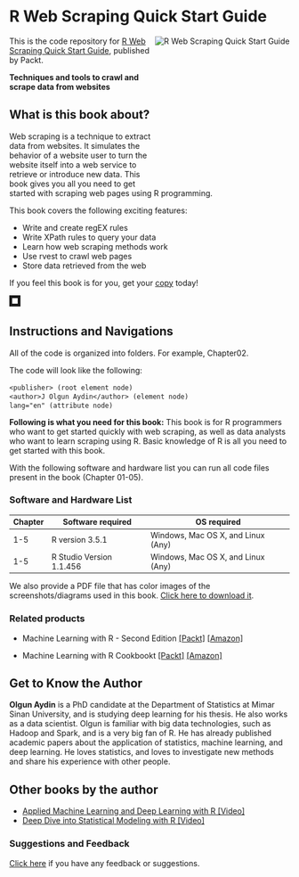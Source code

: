 # R Web Scraping Quick Start Guide

<a href="https://www.packtpub.com/big-data-and-business-intelligence/r-web-scraping-quick-start-guide?utm_source=github&utm_medium=repository&utm_campaign=9781789138733"><img src="https://d255esdrn735hr.cloudfront.net/sites/default/files/imagecache/ppv4_main_book_cover/B10820_cover.png" alt="R Web Scraping Quick Start Guide" height="256px" align="right"></a>

This is the code repository for [R Web Scraping Quick Start Guide](https://www.packtpub.com/big-data-and-business-intelligence/r-web-scraping-quick-start-guide?utm_source=github&utm_medium=repository&utm_campaign=9781789138733), published by Packt.

**Techniques and tools to crawl and scrape data from websites**

## What is this book about?
Web scraping is a technique to extract data from websites. It simulates the behavior of a website user to turn the website itself into a web service to retrieve or introduce new data. This book gives you all you need to get started with scraping web pages using R programming.

This book covers the following exciting features:
* Write and create regEX rules
* Write XPath rules to query your data
* Learn how web scraping methods work
* Use rvest to crawl web pages
* Store data retrieved from the web

If you feel this book is for you, get your [copy](https://www.amazon.com/dp/1789138736) today!

<a href="https://www.packtpub.com/?utm_source=github&utm_medium=banner&utm_campaign=GitHubBanner"><img src="https://raw.githubusercontent.com/PacktPublishing/GitHub/master/GitHub.png" 
alt="https://www.packtpub.com/" border="5" /></a>


## Instructions and Navigations
All of the code is organized into folders. For example, Chapter02.

The code will look like the following:
```
<publisher> (root element node)
<author>J Olgun Aydin</author> (element node)
lang="en" (attribute node)
```

**Following is what you need for this book:**
This book is for R programmers who want to get started quickly with web scraping, as well as data analysts who want to learn scraping using R. Basic knowledge of R is all you need to get started with this book.

With the following software and hardware list you can run all code files present in the book (Chapter 01-05).

### Software and Hardware List

| Chapter  | Software required                   | OS required                        |
| -------- | ------------------------------------| -----------------------------------|
| 1-5      | R version 3.5.1                     | Windows, Mac OS X, and Linux (Any) |
| 1-5      | R Studio Version 1.1.456            | Windows, Mac OS X, and Linux (Any) |



We also provide a PDF file that has color images of the screenshots/diagrams used in this book. [Click here to download it](http://www.packtpub.com/sites/default/files/downloads/9781789138733_ColorImages.pdf).

### Related products 
* Machine Learning with R - Second Edition [[Packt]](https://www.packtpub.com/big-data-and-business-intelligence/machine-learning-r-second-edition?utm_source=github&utm_medium=repository&utm_campaign=9781784393908) [[Amazon]](https://www.amazon.com/dp/1784393908)

* Machine Learning with R Cookbookt [[Packt]](https://www.packtpub.com/big-data-and-business-intelligence/machine-learning-r-cookbook?utm_source=github&utm_medium=repository&utm_campaign=9781783982042) [[Amazon]](https://www.amazon.com/dp/1783982047)

## Get to Know the Author
**Olgun Aydin**
is a PhD candidate at the Department of Statistics at Mimar Sinan University, and is studying deep learning for his thesis. He also works as a data scientist.
Olgun is familiar with big data technologies, such as Hadoop and Spark, and is a very big fan of R. He has already published academic papers about the application of statistics, machine learning, and deep learning. 
He loves statistics, and loves to investigate new methods and share his experience with other people.


## Other books by the author
* [Applied Machine Learning and Deep Learning with R [Video]](https://www.packtpub.com/big-data-and-business-intelligence/applied-machine-learning-deep-learning-r-video?utm_source=github&utm_medium=repository&utm_campaign=9781788394673)
* [Deep Dive into Statistical Modeling with R [Video]](https://www.packtpub.com/big-data-and-business-intelligence/deep-dive-statistical-modeling-r-video?utm_source=github&utm_medium=repository&utm_campaign=9781788396127)

### Suggestions and Feedback
[Click here](https://docs.google.com/forms/d/e/1FAIpQLSdy7dATC6QmEL81FIUuymZ0Wy9vH1jHkvpY57OiMeKGqib_Ow/viewform) if you have any feedback or suggestions.

